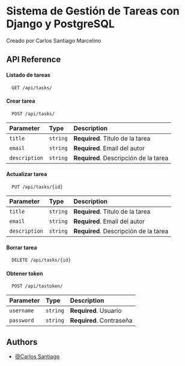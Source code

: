 
# Sistema de Gestión de Tareas con Django y PostgreSQL

Creado por Carlos Santiago Marcelino


## API Reference

#### Listado de tareas

```http
  GET /api/tasks/
```

#### Crear tarea

```http
  POST /api/tasks/
```

| Parameter | Type     | Description                       |
| :-------- | :------- | :-------------------------------- |
| `title`      | `string` | **Required**. Titulo de la tarea |
| `email`      | `string` | **Required**. Email del autor |
| `description`      | `string` | **Required**. Descripción de la tarea |

#### Actualizar tarea

```http
  PUT /api/tasks/{id}
```

| Parameter | Type     | Description                       |
| :-------- | :------- | :-------------------------------- |
| `title`      | `string` | **Required**. Titulo de la tarea |
| `email`      | `string` | **Required**. Email del autor |
| `description`      | `string` | **Required**. Descripción de la tarea |

#### Borrar tarea

```http
  DELETE /api/tasks/{id}
```

#### Obtener token

```http
  POST /api/tastoken/
```

| Parameter | Type     | Description                       |
| :-------- | :------- | :-------------------------------- |
| `username`      | `string` | **Required**. Usuario |
| `password`      | `string` | **Required**. Contraseña |

## Authors

- [@Carlos Santiago](https://github.com/csantiago-25)
